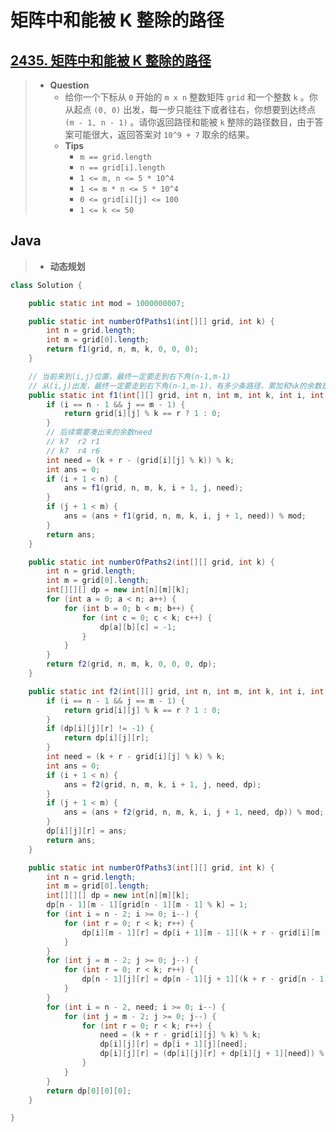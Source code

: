# 矩阵中和能被 K 整除的路径

## [2435. 矩阵中和能被 K 整除的路径](https://leetcode.cn/problems/paths-in-matrix-whose-sum-is-divisible-by-k/)

> - **Question**
>   - 给你一个下标从 `0` 开始的 `m x n` 整数矩阵 `grid` 和一个整数 `k` 。你从起点 `(0, 0)` 出发，每一步只能往下或者往右，你想要到达终点 `(m - 1, n - 1)` 。请你返回路径和能被 `k` 整除的路径数目，由于答案可能很大，返回答案对 `10^9 + 7` 取余的结果。
>   - **Tips**
>     - `m == grid.length`
>     - `n == grid[i].length`
>     - `1 <= m, n <= 5 * 10^4`
>     - `1 <= m * n <= 5 * 10^4`
>     - `0 <= grid[i][j] <= 100`
>     - `1 <= k <= 50`

## Java

> - **动态规划**

```java
class Solution {

    public static int mod = 1000000007;

    public static int numberOfPaths1(int[][] grid, int k) {
        int n = grid.length;
        int m = grid[0].length;
        return f1(grid, n, m, k, 0, 0, 0);
    }

    // 当前来到(i,j)位置，最终一定要走到右下角(n-1,m-1)
    // 从(i,j)出发，最终一定要走到右下角(n-1,m-1)，有多少条路径，累加和%k的余数是r
    public static int f1(int[][] grid, int n, int m, int k, int i, int j, int r) {
        if (i == n - 1 && j == m - 1) {
            return grid[i][j] % k == r ? 1 : 0;
        }
        // 后续需要凑出来的余数need
        // k7  r2 r1
        // k7  r4 r6
        int need = (k + r - (grid[i][j] % k)) % k;
        int ans = 0;
        if (i + 1 < n) {
            ans = f1(grid, n, m, k, i + 1, j, need);
        }
        if (j + 1 < m) {
            ans = (ans + f1(grid, n, m, k, i, j + 1, need)) % mod;
        }
        return ans;
    }

    public static int numberOfPaths2(int[][] grid, int k) {
        int n = grid.length;
        int m = grid[0].length;
        int[][][] dp = new int[n][m][k];
        for (int a = 0; a < n; a++) {
            for (int b = 0; b < m; b++) {
                for (int c = 0; c < k; c++) {
                    dp[a][b][c] = -1;
                }
            }
        }
        return f2(grid, n, m, k, 0, 0, 0, dp);
    }

    public static int f2(int[][] grid, int n, int m, int k, int i, int j, int r, int[][][] dp) {
        if (i == n - 1 && j == m - 1) {
            return grid[i][j] % k == r ? 1 : 0;
        }
        if (dp[i][j][r] != -1) {
            return dp[i][j][r];
        }
        int need = (k + r - grid[i][j] % k) % k;
        int ans = 0;
        if (i + 1 < n) {
            ans = f2(grid, n, m, k, i + 1, j, need, dp);
        }
        if (j + 1 < m) {
            ans = (ans + f2(grid, n, m, k, i, j + 1, need, dp)) % mod;
        }
        dp[i][j][r] = ans;
        return ans;
    }

    public static int numberOfPaths3(int[][] grid, int k) {
        int n = grid.length;
        int m = grid[0].length;
        int[][][] dp = new int[n][m][k];
        dp[n - 1][m - 1][grid[n - 1][m - 1] % k] = 1;
        for (int i = n - 2; i >= 0; i--) {
            for (int r = 0; r < k; r++) {
                dp[i][m - 1][r] = dp[i + 1][m - 1][(k + r - grid[i][m - 1] % k) % k];
            }
        }
        for (int j = m - 2; j >= 0; j--) {
            for (int r = 0; r < k; r++) {
                dp[n - 1][j][r] = dp[n - 1][j + 1][(k + r - grid[n - 1][j] % k) % k];
            }
        }
        for (int i = n - 2, need; i >= 0; i--) {
            for (int j = m - 2; j >= 0; j--) {
                for (int r = 0; r < k; r++) {
                    need = (k + r - grid[i][j] % k) % k;
                    dp[i][j][r] = dp[i + 1][j][need];
                    dp[i][j][r] = (dp[i][j][r] + dp[i][j + 1][need]) % mod;
                }
            }
        }
        return dp[0][0][0];
    }

}
```
